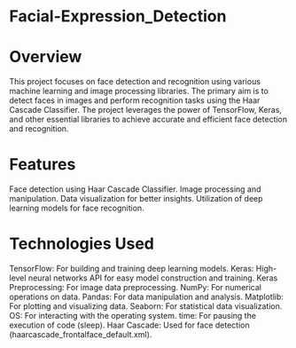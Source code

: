 # Facial-Expression_Detection
# Overview

This project focuses on face detection and recognition using various machine learning and image processing libraries. The primary aim is to detect faces in images and perform recognition tasks using the Haar Cascade Classifier. The project leverages the power of TensorFlow, Keras, and other essential libraries to achieve accurate and efficient face detection and recognition.

# Features

Face detection using Haar Cascade Classifier.
Image processing and manipulation.
Data visualization for better insights.
Utilization of deep learning models for face recognition.

# Technologies Used

TensorFlow: For building and training deep learning models.
Keras: High-level neural networks API for easy model construction and training.
Keras Preprocessing: For image data preprocessing.
NumPy: For numerical operations on data.
Pandas: For data manipulation and analysis.
Matplotlib: For plotting and visualizing data.
Seaborn: For statistical data visualization.
OS: For interacting with the operating system.
time: For pausing the execution of code (sleep).
Haar Cascade: Used for face detection (haarcascade_frontalface_default.xml).
